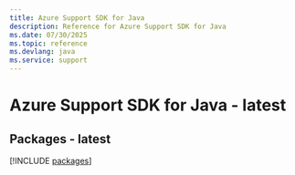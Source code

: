 ```yaml
---
title: Azure Support SDK for Java
description: Reference for Azure Support SDK for Java
ms.date: 07/30/2025
ms.topic: reference
ms.devlang: java
ms.service: support
---
```

# Azure Support SDK for Java - latest
## Packages - latest
[!INCLUDE [packages](support-index.md)]